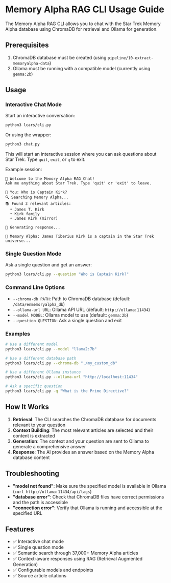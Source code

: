 # Memory Alpha RAG CLI Usage Guide

The Memory Alpha RAG CLI allows you to chat with the Star Trek Memory Alpha database using ChromaDB for retrieval and Ollama for generation.

## Prerequisites

1. ChromaDB database must be created (using `pipeline/10-extract-memoryalpha-data`)
2. Ollama must be running with a compatible model (currently using `gemma:2b`)

## Usage

### Interactive Chat Mode

Start an interactive conversation:

```bash
python3 lcars/cli.py
```

Or using the wrapper:

```bash
python3 chat.py
```

This will start an interactive session where you can ask questions about Star Trek. Type `quit`, `exit`, or `q` to exit.

Example session:
```
🖖 Welcome to the Memory Alpha RAG Chat!
Ask me anything about Star Trek. Type 'quit' or 'exit' to leave.

👤 You: Who is Captain Kirk?
🔍 Searching Memory Alpha...
📚 Found 3 relevant articles:
  • James T. Kirk
  • Kirk family
  • James Kirk (mirror)

🤖 Generating response...

🤖 Memory Alpha: James Tiberius Kirk is a captain in the Star Trek universe...
```

### Single Question Mode

Ask a single question and get an answer:

```bash
python3 lcars/cli.py --question "Who is Captain Kirk?"
```

### Command Line Options

- `--chroma-db PATH`: Path to ChromaDB database (default: `/data/enmemoryalpha_db`)
- `--ollama-url URL`: Ollama API URL (default: `http://ollama:11434`)
- `--model MODEL`: Ollama model to use (default: `gemma:2b`)
- `--question QUESTION`: Ask a single question and exit

### Examples

```bash
# Use a different model
python3 lcars/cli.py --model "llama2:7b"

# Use a different database path
python3 lcars/cli.py --chroma-db "./my_custom_db"

# Use a different Ollama instance
python3 lcars/cli.py --ollama-url "http://localhost:11434"

# Ask a specific question
python3 lcars/cli.py -q "What is the Prime Directive?"
```

## How It Works

1. **Retrieval**: The CLI searches the ChromaDB database for documents relevant to your question
2. **Context Building**: The most relevant articles are selected and their content is extracted
3. **Generation**: The context and your question are sent to Ollama to generate a comprehensive answer
4. **Response**: The AI provides an answer based on the Memory Alpha database content

## Troubleshooting

- **"model not found"**: Make sure the specified model is available in Ollama (`curl http://ollama:11434/api/tags`)
- **"database error"**: Check that ChromaDB files have correct permissions and the path is accessible
- **"connection error"**: Verify that Ollama is running and accessible at the specified URL

## Features

- ✅ Interactive chat mode
- ✅ Single question mode  
- ✅ Semantic search through 37,000+ Memory Alpha articles
- ✅ Context-aware responses using RAG (Retrieval Augmented Generation)
- ✅ Configurable models and endpoints
- ✅ Source article citations
